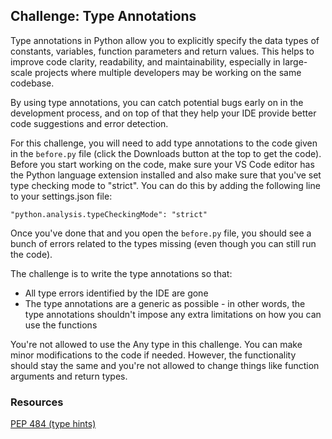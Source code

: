 ## Challenge: Type Annotations
Type annotations in Python allow you to explicitly specify the data types of constants, variables, function parameters and return values. This helps to improve code clarity, readability, and maintainability, especially in large-scale projects where multiple developers may be working on the same codebase.

By using type annotations, you can catch potential bugs early on in the development process, and on top of that they help your IDE provide better code suggestions and error detection.

For this challenge, you will need to add type annotations to the code given in the `before.py` file (click the Downloads button at the top to get the code). Before you start working on the code, make sure your VS Code editor has the Python language extension installed and also make sure that you've set type checking mode to "strict". You can do this by adding the following line to your settings.json file:

``` "python.analysis.typeCheckingMode": "strict" ```

Once you've done that and you open the `before.py` file, you should see a bunch of errors related to the types missing (even though you can still run the code).

The challenge is to write the type annotations so that:

* All type errors identified by the IDE are gone
* The type annotations are a generic as possible - in other words, the type annotations shouldn't impose any extra limitations on how you can use the functions

You're not allowed to use the Any type in this challenge. You can make minor modifications to the code if needed. However, the functionality should stay the same and you're not allowed to change things like function arguments and return types.

### Resources
[PEP 484 (type hints)](https://peps.python.org/pep-0484/)
